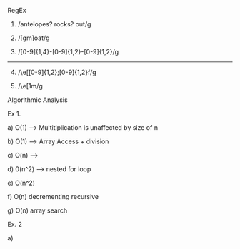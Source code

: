 RegEx
1. /antelopes? rocks? out/g

2. /[gm]oat/g

3. /[0-9]{1,4}-[0-9]{1,2}-[0-9]{1,2}/g

----------------------------------------

4. /\e\[[0-9]{1,2};[0-9]{1,2}f/g

5. /\e\[1m/g


Algorithmic Analysis

Ex 1.

a) O(1) --> Multitiplication is unaffected by size of n

b) O(1) --> Array Access + division

c) O(n) -->

d) 0(n^2) --> nested for loop

e) O(n^2)

f) O(n) decrementing recursive

g) O(n) array search

Ex. 2

a)
